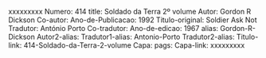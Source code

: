 xxxxxxxxx
Numero: 414
title: Soldado da Terra 2º volume
Autor: Gordon R Dickson
Co-autor: 
Ano-de-Publicacao: 1992
Titulo-original: Soldier Ask Not
Tradutor: António Porto
Co-tradutor: 
Ano-de-edicao: 1967
alias: Gordon-R-Dickson
Autor2-alias: 
Tradutor1-alias: Antonio-Porto
Tradutor2-alias: 
Titulo-link: 414-Soldado-da-Terra-2-volume
Capa: 
pags: 
Capa-link: 
xxxxxxxxx